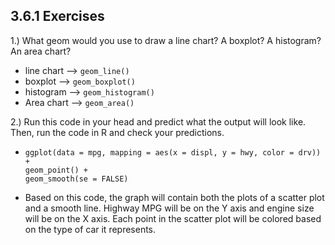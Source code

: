 ## 3.6.1 Exercises

1.) What geom would you use to draw a line chart? A boxplot? A histogram? An area chart?
* line chart  --> `geom_line()`
* boxplot --> `geom_boxplot()`
* histogram --> `geom_histogram()`
* Area chart --> `geom_area()`

2.) Run this code in your head and predict what the output will look like. Then, run the code in R and check your predictions.
* ``` 
  ggplot(data = mpg, mapping = aes(x = displ, y = hwy, color = drv)) + 
  geom_point() + 
  geom_smooth(se = FALSE)
  ```
* Based on this code, the graph will contain both the plots of a scatter plot and a smooth line. Highway MPG will be on the Y axis and engine size will be on the X axis. Each point in the scatter plot will be colored based on the type of car it represents. 
